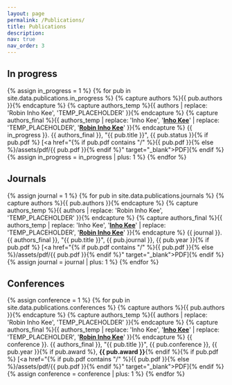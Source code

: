 ```yaml
---
layout: page
permalink: /Publications/
title: Publications
description: 
nav: true
nav_order: 3
---
```


## In progress
{% assign in_progress = 1 %}
{% for pub in site.data.publications.in_progress %}
{% capture authors %}{{ pub.authors }}{% endcapture %}
{% capture authors_temp %}{{ authors | replace: 'Robin Inho Kee', 'TEMP_PLACEHOLDER' }}{% endcapture %}
{% capture authors_final %}{{ authors_temp | replace: 'Inho Kee', '**<u>Inho Kee</u>**' | replace: 'TEMP_PLACEHOLDER', '**<u>Robin Inho Kee</u>**' }}{% endcapture %}
{{ in_progress }}. {{ authors_final }}, "{{ pub.title }}", {{ pub.status }}{% if pub.pdf %} [<a href="{% if pub.pdf contains "/" %}{{ pub.pdf }}{% else %}/assets/pdf/{{ pub.pdf }}{% endif %}" target="_blank">PDF</a>]{% endif %}
{% assign in_progress = in_progress | plus: 1 %}
{% endfor %}

## Journals
{% assign journal = 1 %}
{% for pub in site.data.publications.journals %}
{% capture authors %}{{ pub.authors }}{% endcapture %}
{% capture authors_temp %}{{ authors | replace: 'Robin Inho Kee', 'TEMP_PLACEHOLDER' }}{% endcapture %}
{% capture authors_final %}{{ authors_temp | replace: 'Inho Kee', '**<u>Inho Kee</u>**' | replace: 'TEMP_PLACEHOLDER', '**<u>Robin Inho Kee</u>**' }}{% endcapture %}
{{ journal }}. {{ authors_final }}, "{{ pub.title }}", {{ pub.journal }}, {{ pub.year }}{% if pub.pdf %} [<a href="{% if pub.pdf contains "/" %}{{ pub.pdf }}{% else %}/assets/pdf/{{ pub.pdf }}{% endif %}" target="_blank">PDF</a>]{% endif %}
{% assign journal = journal | plus: 1 %}
{% endfor %}

## Conferences
{% assign conference = 1 %}
{% for pub in site.data.publications.conferences %}
{% capture authors %}{{ pub.authors }}{% endcapture %}
{% capture authors_temp %}{{ authors | replace: 'Robin Inho Kee', 'TEMP_PLACEHOLDER' }}{% endcapture %}
{% capture authors_final %}{{ authors_temp | replace: 'Inho Kee', '**<u>Inho Kee</u>**' | replace: 'TEMP_PLACEHOLDER', '**<u>Robin Inho Kee</u>**' }}{% endcapture %}
{{ conference }}. {{ authors_final }}, "{{ pub.title }}", {{ pub.conference }}, {{ pub.year }}{% if pub.award %}, **{{ pub.award }}**{% endif %}{% if pub.pdf %} [<a href="{% if pub.pdf contains "/" %}{{ pub.pdf }}{% else %}/assets/pdf/{{ pub.pdf }}{% endif %}" target="_blank">PDF</a>]{% endif %}
{% assign conference = conference | plus: 1 %}
{% endfor %}
